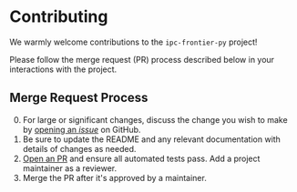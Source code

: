 # Contributing

We warmly welcome contributions to the `ipc-frontier-py` project!

Please follow the merge request (PR) process described below in your interactions with the project.

## Merge Request Process

0. For large or significant changes, discuss the change you wish to make by [opening an *issue*](https://github.com/ryancswallace/ipc-frontier-py/issues) on GitHub.
1. Be sure to update the README and any relevant documentation with details of changes as needed.
2. [Open an PR](https://github.com/ryancswallace/ipc-frontier-py/pulls) and ensure all automated tests pass. Add a project maintainer as a reviewer.
3. Merge the PR after it's approved by a maintainer.

